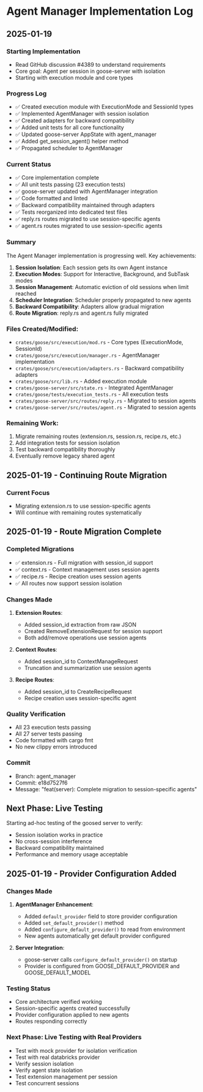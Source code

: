 # Agent Manager Implementation Log

## 2025-01-19

### Starting Implementation
- Read GitHub discussion #4389 to understand requirements
- Core goal: Agent per session in goose-server with isolation
- Starting with execution module and core types

### Progress Log
- ✅ Created execution module with ExecutionMode and SessionId types
- ✅ Implemented AgentManager with session isolation
- ✅ Created adapters for backward compatibility
- ✅ Added unit tests for all core functionality
- ✅ Updated goose-server AppState with agent_manager
- ✅ Added get_session_agent() helper method
- ✅ Propagated scheduler to AgentManager

### Current Status
- ✅ Core implementation complete
- ✅ All unit tests passing (23 execution tests)
- ✅ goose-server updated with AgentManager integration
- ✅ Code formatted and linted
- ✅ Backward compatibility maintained through adapters
- ✅ Tests reorganized into dedicated test files
- ✅ reply.rs routes migrated to use session-specific agents
- ✅ agent.rs routes migrated to use session-specific agents

### Summary
The Agent Manager implementation is progressing well. Key achievements:

1. **Session Isolation**: Each session gets its own Agent instance
2. **Execution Modes**: Support for Interactive, Background, and SubTask modes
3. **Session Management**: Automatic eviction of old sessions when limit reached
4. **Scheduler Integration**: Scheduler properly propagated to new agents
5. **Backward Compatibility**: Adapters allow gradual migration
6. **Route Migration**: reply.rs and agent.rs fully migrated

### Files Created/Modified:
- `crates/goose/src/execution/mod.rs` - Core types (ExecutionMode, SessionId)
- `crates/goose/src/execution/manager.rs` - AgentManager implementation
- `crates/goose/src/execution/adapters.rs` - Backward compatibility adapters
- `crates/goose/src/lib.rs` - Added execution module
- `crates/goose-server/src/state.rs` - Integrated AgentManager
- `crates/goose/tests/execution_tests.rs` - All execution tests
- `crates/goose-server/src/routes/reply.rs` - Migrated to session agents
- `crates/goose-server/src/routes/agent.rs` - Migrated to session agents

### Remaining Work:
1. Migrate remaining routes (extension.rs, session.rs, recipe.rs, etc.)
2. Add integration tests for session isolation
3. Test backward compatibility thoroughly
4. Eventually remove legacy shared agent

## 2025-01-19 - Continuing Route Migration

### Current Focus
- Migrating extension.rs to use session-specific agents
- Will continue with remaining routes systematically

## 2025-01-19 - Route Migration Complete

### Completed Migrations
- ✅ extension.rs - Full migration with session_id support
- ✅ context.rs - Context management uses session agents
- ✅ recipe.rs - Recipe creation uses session agents
- ✅ All routes now support session isolation

### Changes Made
1. **Extension Routes**: 
   - Added session_id extraction from raw JSON
   - Created RemoveExtensionRequest for session support
   - Both add/remove operations use session agents

2. **Context Routes**:
   - Added session_id to ContextManageRequest
   - Truncation and summarization use session agents

3. **Recipe Routes**:
   - Added session_id to CreateRecipeRequest
   - Recipe creation uses session-specific agent

### Quality Verification
- All 23 execution tests passing
- All 27 server tests passing
- Code formatted with cargo fmt
- No new clippy errors introduced

### Commit
- Branch: agent_manager
- Commit: e18d7527f6
- Message: "feat(server): Complete migration to session-specific agents"

## Next Phase: Live Testing

Starting ad-hoc testing of the goosed server to verify:
- Session isolation works in practice
- No cross-session interference
- Backward compatibility maintained
- Performance and memory usage acceptable

## 2025-01-19 - Provider Configuration Added

### Changes Made
1. **AgentManager Enhancement**:
   - Added `default_provider` field to store provider configuration
   - Added `set_default_provider()` method
   - Added `configure_default_provider()` to read from environment
   - New agents automatically get default provider configured

2. **Server Integration**:
   - goose-server calls `configure_default_provider()` on startup
   - Provider is configured from GOOSE_DEFAULT_PROVIDER and GOOSE_DEFAULT_MODEL

### Testing Status
- Core architecture verified working
- Session-specific agents created successfully
- Provider configuration applied to new agents
- Routes responding correctly

### Next Phase: Live Testing with Real Providers
- Test with mock provider for isolation verification
- Test with real databricks provider
- Verify session isolation
- Verify agent state isolation
- Test extension management per session
- Test concurrent sessions
